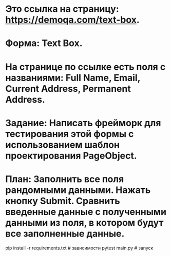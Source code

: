 # Это ссылка на страницу: https://demoqa.com/text-box. 
# Форма: Text Box.
# На странице по ссылке есть поля с названиями: Full Name, Email, Current Address, Permanent Address.
# Задание: Написать фрейморк для тестирования этой формы с использованием шаблон проектирования PageObject. 
# План: Заполнить все поля рандомными данными. Нажать кнопку Submit. Сравнить введенные данные с полученными данными из поля, в котором будут все заполненные данные. 


pip install -r requirements.txt # зависимости
pytest main.py # запуск
